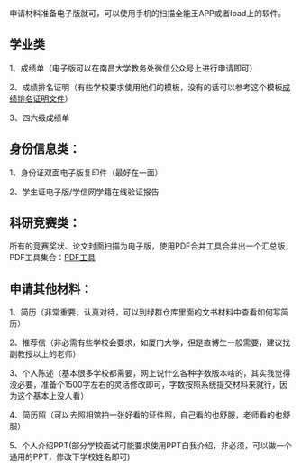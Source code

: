 申请材料准备电子版就可，可以使用手机的扫描全能王APP或者Ipad上的软件。

## 学业类
1、成绩单（电子版可以在南昌大学教务处微信公众号上进行申请即可）

2、成绩排名证明（有些学校要求使用他们的模板，没有的话可以参考这个模板[成绩排名证明文件](https://www.123pan.com/s/ryDAjv-Tb61H.html)）

3、四六级成绩单

## 身份信息类：

1、身份证双面电子版复印件（最好在一面）

2、学生证电子版/学信网学籍在线验证报告

## 科研竞赛类：
所有的竞赛奖状、论文封面扫描为电子版，使用PDF合并工具合并出一个汇总版，PDF工具集合：[PDF工具](https://www.ilovepdf.com/zh-cn)

## 申请其他材料：

1、简历（非常重要，认真对待，可以到绿群仓库里面的文书材料中查看如何写简历）

2、推荐信（非必需有些学校会要求，如厦门大学，但是直博生一般需要，建议找副教授以上的老师）

3、个人陈述（基本很多学校都需要，网上说什么各种字数版本啥的，其实我觉得没必要，准备个1500字左右的灵活修改即可，字数按照系统提交材料来就行，因为这个基本上没人看）

4、简历照（可以去照相馆拍一张好看的证件照，自己看的也舒服，老师看的也舒服）

5、个人介绍PPT(部分学校面试可能要求使用PPT自我介绍，非必须，可以做一个通用的PPT，修改下学校姓名即可)
